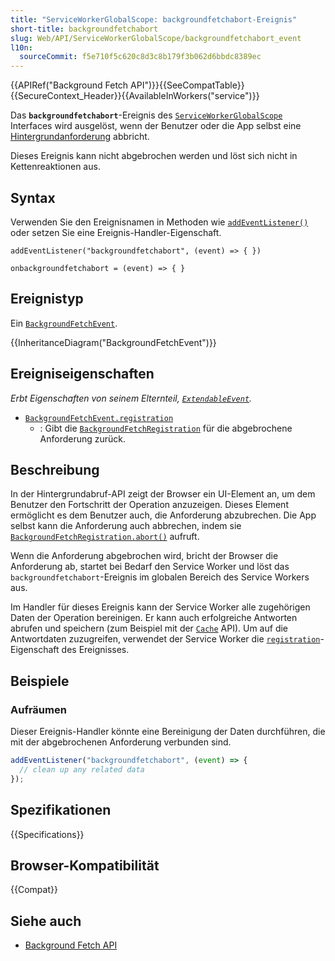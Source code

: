 ```yaml
---
title: "ServiceWorkerGlobalScope: backgroundfetchabort-Ereignis"
short-title: backgroundfetchabort
slug: Web/API/ServiceWorkerGlobalScope/backgroundfetchabort_event
l10n:
  sourceCommit: f5e710f5c620c8d3c8b179f3b062d6bbdc8389ec
---
```


{{APIRef("Background Fetch API")}}{{SeeCompatTable}}{{SecureContext_Header}}{{AvailableInWorkers("service")}}

Das **`backgroundfetchabort`**-Ereignis des [`ServiceWorkerGlobalScope`](/de/docs/Web/API/ServiceWorkerGlobalScope) Interfaces wird ausgelöst, wenn der Benutzer oder die App selbst eine [Hintergrundanforderung](/de/docs/Web/API/Background_Fetch_API) abbricht.

Dieses Ereignis kann nicht abgebrochen werden und löst sich nicht in Kettenreaktionen aus.

## Syntax

Verwenden Sie den Ereignisnamen in Methoden wie [`addEventListener()`](/de/docs/Web/API/EventTarget/addEventListener) oder setzen Sie eine Ereignis-Handler-Eigenschaft.

```js-nolint
addEventListener("backgroundfetchabort", (event) => { })

onbackgroundfetchabort = (event) => { }
```

## Ereignistyp

Ein [`BackgroundFetchEvent`](/de/docs/Web/API/BackgroundFetchEvent).

{{InheritanceDiagram("BackgroundFetchEvent")}}

## Ereigniseigenschaften

_Erbt Eigenschaften von seinem Elternteil, [`ExtendableEvent`](/de/docs/Web/API/ExtendableEvent)._

- [`BackgroundFetchEvent.registration`](/de/docs/Web/API/BackgroundFetchEvent/registration)
  - : Gibt die [`BackgroundFetchRegistration`](/de/docs/Web/API/BackgroundFetchRegistration) für die abgebrochene Anforderung zurück.

## Beschreibung

In der Hintergrundabruf-API zeigt der Browser ein UI-Element an, um dem Benutzer den Fortschritt der Operation anzuzeigen. Dieses Element ermöglicht es dem Benutzer auch, die Anforderung abzubrechen. Die App selbst kann die Anforderung auch abbrechen, indem sie [`BackgroundFetchRegistration.abort()`](/de/docs/Web/API/BackgroundFetchRegistration/abort) aufruft.

Wenn die Anforderung abgebrochen wird, bricht der Browser die Anforderung ab, startet bei Bedarf den Service Worker und löst das `backgroundfetchabort`-Ereignis im globalen Bereich des Service Workers aus.

Im Handler für dieses Ereignis kann der Service Worker alle zugehörigen Daten der Operation bereinigen. Er kann auch erfolgreiche Antworten abrufen und speichern (zum Beispiel mit der [`Cache`](/de/docs/Web/API/Cache) API). Um auf die Antwortdaten zuzugreifen, verwendet der Service Worker die [`registration`](/de/docs/Web/API/BackgroundFetchEvent/registration)-Eigenschaft des Ereignisses.

## Beispiele

### Aufräumen

Dieser Ereignis-Handler könnte eine Bereinigung der Daten durchführen, die mit der abgebrochenen Anforderung verbunden sind.

```js
addEventListener("backgroundfetchabort", (event) => {
  // clean up any related data
});
```

## Spezifikationen

{{Specifications}}

## Browser-Kompatibilität

{{Compat}}

## Siehe auch

- [Background Fetch API](/de/docs/Web/API/Background_Fetch_API)
